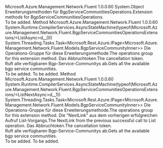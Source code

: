 <Type Name="BgpServiceCommunitiesOperationsExtensions" FullName="Microsoft.Azure.Management.Network.Fluent.BgpServiceCommunitiesOperationsExtensions">
  <TypeSignature Language="C#" Value="public static class BgpServiceCommunitiesOperationsExtensions" />
  <TypeSignature Language="ILAsm" Value=".class public auto ansi abstract sealed beforefieldinit BgpServiceCommunitiesOperationsExtensions extends System.Object" />
  <TypeSignature Language="DocId" Value="T:Microsoft.Azure.Management.Network.Fluent.BgpServiceCommunitiesOperationsExtensions" />
  <TypeSignature Language="VB.NET" Value="Public Module BgpServiceCommunitiesOperationsExtensions" />
  <TypeSignature Language="F#" Value="type BgpServiceCommunitiesOperationsExtensions = class" />
  <AssemblyInfo>
    <AssemblyName>Microsoft.Azure.Management.Network.Fluent</AssemblyName>
    <AssemblyVersion>1.0.0.60</AssemblyVersion>
  </AssemblyInfo>
  <Base>
    <BaseTypeName>System.Object</BaseTypeName>
  </Base>
  <Interfaces />
  <Docs>
    <summary>
            <span data-ttu-id="6b62e-101">Erweiterungsmethoden für BgpServiceCommunitiesOperations.</span><span class="sxs-lookup"><span data-stu-id="6b62e-101">Extension methods for BgpServiceCommunitiesOperations.</span></span>
            </summary>
    <remarks>To be added.</remarks>
  </Docs>
  <Members>
    <Member MemberName="ListAsync">
      <MemberSignature Language="C#" Value="public static System.Threading.Tasks.Task&lt;Microsoft.Rest.Azure.IPage&lt;Microsoft.Azure.Management.Network.Fluent.Models.BgpServiceCommunityInner&gt;&gt; ListAsync (this Microsoft.Azure.Management.Network.Fluent.IBgpServiceCommunitiesOperations operations, System.Threading.CancellationToken cancellationToken = null);" />
      <MemberSignature Language="ILAsm" Value=".method public static hidebysig class System.Threading.Tasks.Task`1&lt;class Microsoft.Rest.Azure.IPage`1&lt;class Microsoft.Azure.Management.Network.Fluent.Models.BgpServiceCommunityInner&gt;&gt; ListAsync(class Microsoft.Azure.Management.Network.Fluent.IBgpServiceCommunitiesOperations operations, valuetype System.Threading.CancellationToken cancellationToken) cil managed" />
      <MemberSignature Language="DocId" Value="M:Microsoft.Azure.Management.Network.Fluent.BgpServiceCommunitiesOperationsExtensions.ListAsync(Microsoft.Azure.Management.Network.Fluent.IBgpServiceCommunitiesOperations,System.Threading.CancellationToken)" />
      <MemberSignature Language="F#" Value="static member ListAsync : Microsoft.Azure.Management.Network.Fluent.IBgpServiceCommunitiesOperations * System.Threading.CancellationToken -&gt; System.Threading.Tasks.Task&lt;Microsoft.Rest.Azure.IPage&lt;Microsoft.Azure.Management.Network.Fluent.Models.BgpServiceCommunityInner&gt;&gt;" Usage="Microsoft.Azure.Management.Network.Fluent.BgpServiceCommunitiesOperationsExtensions.ListAsync (operations, cancellationToken)" />
      <MemberType>Method</MemberType>
      <AssemblyInfo>
        <AssemblyName>Microsoft.Azure.Management.Network.Fluent</AssemblyName>
        <AssemblyVersion>1.0.0.60</AssemblyVersion>
      </AssemblyInfo>
      <Attributes>
        <Attribute>
          <AttributeName>System.Runtime.CompilerServices.AsyncStateMachine(typeof(Microsoft.Azure.Management.Network.Fluent.BgpServiceCommunitiesOperationsExtensions/&lt;ListAsync&gt;d__0))</AttributeName>
        </Attribute>
      </Attributes>
      <ReturnValue>
        <ReturnType>System.Threading.Tasks.Task&lt;Microsoft.Rest.Azure.IPage&lt;Microsoft.Azure.Management.Network.Fluent.Models.BgpServiceCommunityInner&gt;&gt;</ReturnType>
      </ReturnValue>
      <Parameters>
        <Parameter Name="operations" Type="Microsoft.Azure.Management.Network.Fluent.IBgpServiceCommunitiesOperations" RefType="this" />
        <Parameter Name="cancellationToken" Type="System.Threading.CancellationToken" />
      </Parameters>
      <Docs>
        <param name="operations">
            <span data-ttu-id="6b62e-102">Die Operations-Gruppe für diese Erweiterungsmethode.</span><span class="sxs-lookup"><span data-stu-id="6b62e-102">The operations group for this extension method.</span></span>
            </param>
        <param name="cancellationToken">
            <span data-ttu-id="6b62e-103">Das Abbruchtoken.</span><span class="sxs-lookup"><span data-stu-id="6b62e-103">The cancellation token.</span></span>
            </param>
        <summary>
            <span data-ttu-id="6b62e-104">Ruft alle verfügbaren Bgp-Service-Communitys ab.</span><span class="sxs-lookup"><span data-stu-id="6b62e-104">Gets all the available bgp service communities.</span></span>
            </summary>
        <returns>To be added.</returns>
        <remarks>To be added.</remarks>
      </Docs>
    </Member>
    <Member MemberName="ListNextAsync">
      <MemberSignature Language="C#" Value="public static System.Threading.Tasks.Task&lt;Microsoft.Rest.Azure.IPage&lt;Microsoft.Azure.Management.Network.Fluent.Models.BgpServiceCommunityInner&gt;&gt; ListNextAsync (this Microsoft.Azure.Management.Network.Fluent.IBgpServiceCommunitiesOperations operations, string nextPageLink, System.Threading.CancellationToken cancellationToken = null);" />
      <MemberSignature Language="ILAsm" Value=".method public static hidebysig class System.Threading.Tasks.Task`1&lt;class Microsoft.Rest.Azure.IPage`1&lt;class Microsoft.Azure.Management.Network.Fluent.Models.BgpServiceCommunityInner&gt;&gt; ListNextAsync(class Microsoft.Azure.Management.Network.Fluent.IBgpServiceCommunitiesOperations operations, string nextPageLink, valuetype System.Threading.CancellationToken cancellationToken) cil managed" />
      <MemberSignature Language="DocId" Value="M:Microsoft.Azure.Management.Network.Fluent.BgpServiceCommunitiesOperationsExtensions.ListNextAsync(Microsoft.Azure.Management.Network.Fluent.IBgpServiceCommunitiesOperations,System.String,System.Threading.CancellationToken)" />
      <MemberSignature Language="F#" Value="static member ListNextAsync : Microsoft.Azure.Management.Network.Fluent.IBgpServiceCommunitiesOperations * string * System.Threading.CancellationToken -&gt; System.Threading.Tasks.Task&lt;Microsoft.Rest.Azure.IPage&lt;Microsoft.Azure.Management.Network.Fluent.Models.BgpServiceCommunityInner&gt;&gt;" Usage="Microsoft.Azure.Management.Network.Fluent.BgpServiceCommunitiesOperationsExtensions.ListNextAsync (operations, nextPageLink, cancellationToken)" />
      <MemberType>Method</MemberType>
      <AssemblyInfo>
        <AssemblyName>Microsoft.Azure.Management.Network.Fluent</AssemblyName>
        <AssemblyVersion>1.0.0.60</AssemblyVersion>
      </AssemblyInfo>
      <Attributes>
        <Attribute>
          <AttributeName>System.Runtime.CompilerServices.AsyncStateMachine(typeof(Microsoft.Azure.Management.Network.Fluent.BgpServiceCommunitiesOperationsExtensions/&lt;ListNextAsync&gt;d__1))</AttributeName>
        </Attribute>
      </Attributes>
      <ReturnValue>
        <ReturnType>System.Threading.Tasks.Task&lt;Microsoft.Rest.Azure.IPage&lt;Microsoft.Azure.Management.Network.Fluent.Models.BgpServiceCommunityInner&gt;&gt;</ReturnType>
      </ReturnValue>
      <Parameters>
        <Parameter Name="operations" Type="Microsoft.Azure.Management.Network.Fluent.IBgpServiceCommunitiesOperations" RefType="this" />
        <Parameter Name="nextPageLink" Type="System.String" />
        <Parameter Name="cancellationToken" Type="System.Threading.CancellationToken" />
      </Parameters>
      <Docs>
        <param name="operations">
            <span data-ttu-id="6b62e-105">Die Operations-Gruppe für diese Erweiterungsmethode.</span><span class="sxs-lookup"><span data-stu-id="6b62e-105">The operations group for this extension method.</span></span>
            </param>
        <param name="nextPageLink">
            <span data-ttu-id="6b62e-106">Die "NextLink" aus dem vorherigen erfolgreichen Aufruf List-Vorgangs.</span><span class="sxs-lookup"><span data-stu-id="6b62e-106">The NextLink from the previous successful call to List operation.</span></span>
            </param>
        <param name="cancellationToken">
            <span data-ttu-id="6b62e-107">Das Abbruchtoken.</span><span class="sxs-lookup"><span data-stu-id="6b62e-107">The cancellation token.</span></span>
            </param>
        <summary>
            <span data-ttu-id="6b62e-108">Ruft alle verfügbaren Bgp-Service-Communitys ab.</span><span class="sxs-lookup"><span data-stu-id="6b62e-108">Gets all the available bgp service communities.</span></span>
            </summary>
        <returns>To be added.</returns>
        <remarks>To be added.</remarks>
      </Docs>
    </Member>
  </Members>
</Type>